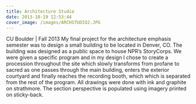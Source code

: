 ```yaml
---
title: Architecture Studio
date: 2013-10-19 12:53:44
cover_image: /images/ARCHSTUDIO2.JPG
---
```

CU Boulder | Fall 2013
My final project for the architecture emphasis semester was to design a small building to be located in Denver, CO. The building was designed as a public space to house NPR’s StoryCorps. We were given a specific program and in my design I chose to create a procession throughout the site which slowly transforms from profane to sacred as one passes through the main building, enters the exterior courtyard and finally reaches the recording booth, which
which is separated from the rest of the program. All drawings were done with ink and graphite on strathmore. The section perspective is populated using imagery printed on sticky-back.
